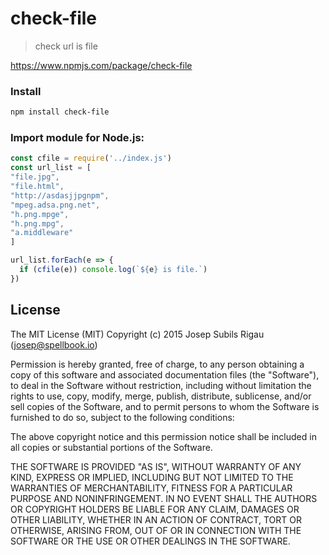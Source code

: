 # check-file
>check url is file

https://www.npmjs.com/package/check-file

### Install
```sh
npm install check-file
```

### Import module for Node.js:
```js
const cfile = require('../index.js')
const url_list = [
"file.jpg",
"file.html",
"http://asdasjjpgnpm",
"mpeg.adsa.png.net",
"h.png.mpge",
"h.png.mpg",
"a.middleware"
]

url_list.forEach(e => {
  if (cfile(e)) console.log(`${e} is file.`)
})
```

## License
The MIT License (MIT)
Copyright (c) 2015 Josep Subils Rigau (josep@spellbook.io)

Permission is hereby granted, free of charge, to any person obtaining a copy of this software and associated documentation files (the "Software"), to deal in the Software without restriction, including without limitation the rights to use, copy, modify, merge, publish, distribute, sublicense, and/or sell copies of the Software, and to permit persons to whom the Software is furnished to do so, subject to the following conditions:

The above copyright notice and this permission notice shall be included in all copies or substantial portions of the Software.

THE SOFTWARE IS PROVIDED "AS IS", WITHOUT WARRANTY OF ANY KIND, EXPRESS OR IMPLIED, INCLUDING BUT NOT LIMITED TO THE WARRANTIES OF MERCHANTABILITY, FITNESS FOR A PARTICULAR PURPOSE AND NONINFRINGEMENT. IN NO EVENT SHALL THE AUTHORS OR COPYRIGHT HOLDERS BE LIABLE FOR ANY CLAIM, DAMAGES OR OTHER LIABILITY, WHETHER IN AN ACTION OF CONTRACT, TORT OR OTHERWISE, ARISING FROM, OUT OF OR IN CONNECTION WITH THE SOFTWARE OR THE USE OR OTHER DEALINGS IN THE SOFTWARE.
